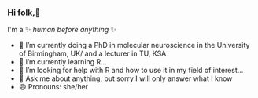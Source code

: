 ### Hi folk,👋
I'm a ✨ _human before anything_ ✨ 

- 🔭 I’m currently doing a PhD in molecular neuroscience in the University of Birmingham, UK/ and a lecturer in TU, KSA
- 🌱 I’m currently learning R...
- 🤔 I’m looking for help with R and how to use it in my field of interest...
- 💬 Ask me about anything, but sorry I will only answer what I know
- 😄 Pronouns: she/her
